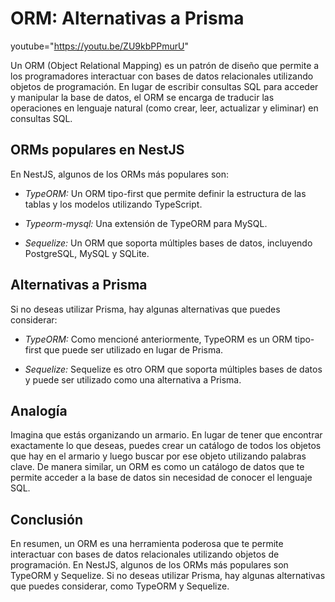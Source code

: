 # ORM: Alternativas a Prisma

youtube="<https://youtu.be/ZU9kbPPmurU>"

Un ORM (Object Relational Mapping) es un patrón de diseño que permite a los programadores interactuar con bases de datos relacionales utilizando objetos de programación. En lugar de escribir consultas SQL para acceder y manipular la base de datos, el ORM se encarga de traducir las operaciones en lenguaje natural (como crear, leer, actualizar y eliminar) en consultas SQL.

## ORMs populares en NestJS

En NestJS, algunos de los ORMs más populares son:

- *TypeORM:* Un ORM tipo-first que permite definir la estructura de las tablas y los modelos utilizando TypeScript.
  
- *Typeorm-mysql:* Una extensión de TypeORM para MySQL.
  
- *Sequelize:* Un ORM que soporta múltiples bases de datos, incluyendo PostgreSQL, MySQL y SQLite.

## Alternativas a Prisma

Si no deseas utilizar Prisma, hay algunas alternativas que puedes considerar:

- *TypeORM:* Como mencioné anteriormente, TypeORM es un ORM tipo-first que puede ser utilizado en lugar de Prisma.
  
- *Sequelize:* Sequelize es otro ORM que soporta múltiples bases de datos y puede ser utilizado como una alternativa a Prisma.

## Analogía

Imagina que estás organizando un armario. En lugar de tener que encontrar exactamente lo que deseas, puedes crear un catálogo de todos los objetos que hay en el armario y luego buscar por ese objeto utilizando palabras clave. De manera similar, un ORM es como un catálogo de datos que te permite acceder a la base de datos sin necesidad de conocer el lenguaje SQL.

## Conclusión

En resumen, un ORM es una herramienta poderosa que te permite interactuar con bases de datos relacionales utilizando objetos de programación. En NestJS, algunos de los ORMs más populares son TypeORM y Sequelize. Si no deseas utilizar Prisma, hay algunas alternativas que puedes considerar, como TypeORM y Sequelize.
